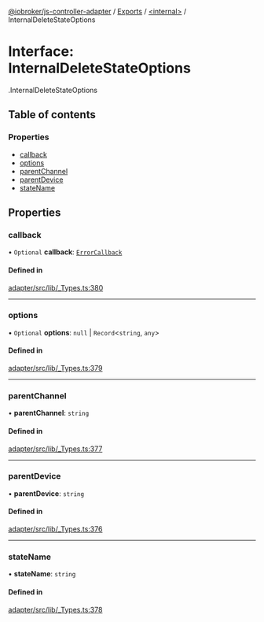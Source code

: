 [@iobroker/js-controller-adapter](../README.md) / [Exports](../modules.md) / [<internal\>](../modules/internal_.md) / InternalDeleteStateOptions

# Interface: InternalDeleteStateOptions

[<internal>](../modules/internal_.md).InternalDeleteStateOptions

## Table of contents

### Properties

- [callback](internal_.InternalDeleteStateOptions.md#callback)
- [options](internal_.InternalDeleteStateOptions.md#options)
- [parentChannel](internal_.InternalDeleteStateOptions.md#parentchannel)
- [parentDevice](internal_.InternalDeleteStateOptions.md#parentdevice)
- [stateName](internal_.InternalDeleteStateOptions.md#statename)

## Properties

### callback

• `Optional` **callback**: [`ErrorCallback`](../modules/internal_.md#errorcallback)

#### Defined in

[adapter/src/lib/_Types.ts:380](https://github.com/ioBroker/ioBroker.js-controller/blob/9bd0ce3f/packages/adapter/src/lib/_Types.ts#L380)

___

### options

• `Optional` **options**: ``null`` \| `Record`<`string`, `any`\>

#### Defined in

[adapter/src/lib/_Types.ts:379](https://github.com/ioBroker/ioBroker.js-controller/blob/9bd0ce3f/packages/adapter/src/lib/_Types.ts#L379)

___

### parentChannel

• **parentChannel**: `string`

#### Defined in

[adapter/src/lib/_Types.ts:377](https://github.com/ioBroker/ioBroker.js-controller/blob/9bd0ce3f/packages/adapter/src/lib/_Types.ts#L377)

___

### parentDevice

• **parentDevice**: `string`

#### Defined in

[adapter/src/lib/_Types.ts:376](https://github.com/ioBroker/ioBroker.js-controller/blob/9bd0ce3f/packages/adapter/src/lib/_Types.ts#L376)

___

### stateName

• **stateName**: `string`

#### Defined in

[adapter/src/lib/_Types.ts:378](https://github.com/ioBroker/ioBroker.js-controller/blob/9bd0ce3f/packages/adapter/src/lib/_Types.ts#L378)
